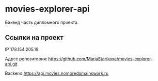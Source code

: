 # movies-explorer-api

Бэкенд часть дипломного проекта.

## Ссылки на проект

IP 178.154.205.18

Адрес репозитория: https://github.com/MariaStarikova/movies-explorer-api.git

Backend https://api.movies.nomoredomainswork.ru
